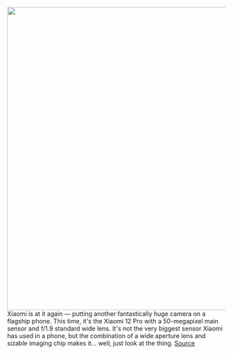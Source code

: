 <img src='https://cdn.vox-cdn.com/thumbor/TvIusuQe1BWkyGnptdDG7PMAogw=/0x0:686x590/1200x800/filters:focal(289x241:397x349)/cdn.vox-cdn.com/uploads/chorus_image/image/70328002/23b7af4f9dcbdb453c205e6c51479e5a.0.png' width='700px' /><br/>
Xiaomi is at it again — putting another fantastically huge camera on a flagship phone. This time, it's the Xiaomi 12 Pro with a 50-megapixel main sensor and f/1.9 standard wide lens. It's not the very biggest sensor Xiaomi has used in a phone, but the combination of a wide aperture lens and sizable imaging chip makes it... well, just look at the thing.
<a href='https://www.theverge.com/2021/12/29/22858529/xiaomi-12-pro-camera-specifications-price'> Source <a/>